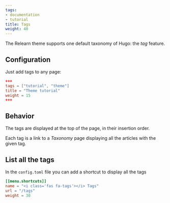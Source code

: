 ```yaml
---
tags:
- documentation
- tutorial
title: Tags
weight: 40
---
```


The Relearn theme supports one default taxonomy of Hugo: the *tag* feature.

## Configuration

Just add tags to any page:

```toml
+++
tags = ["tutorial", "theme"]
title = "Theme tutorial"
weight = 15
+++
```

## Behavior

The tags are displayed at the top of the page, in their insertion order.

Each tag is a link to a *Taxonomy* page displaying all the articles with the given tag.

## List all the tags

In the `config.toml`  file you can add a shortcut to display all the tags

```toml
[[menu.shortcuts]]
name = "<i class='fas fa-tags'></i> Tags"
url = "/tags"
weight = 30
```